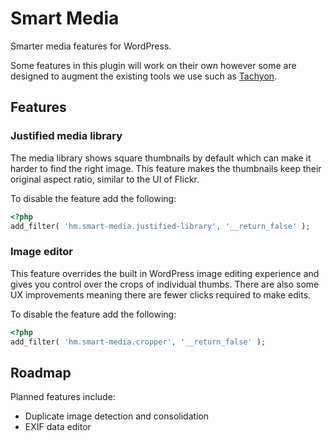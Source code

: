 Smart Media
===========

Smarter media features for WordPress.

Some features in this plugin will work on their own however some are designed to augment the existing tools we use such as [Tachyon](https://github.com/humanmade/tachyon).

## Features

### Justified media library

The media library shows square thumbnails by default which can make it harder to find the right image. This feature makes the thumbnails keep their original aspect ratio, similar to the UI of Flickr.

To disable the feature add the following:

```php
<?php
add_filter( 'hm.smart-media.justified-library', '__return_false' );
```

### Image editor

This feature overrides the built in WordPress image editing experience and gives you control over the crops of individual thumbs. There are also some UX improvements meaning there are fewer clicks required to make edits.

To disable the feature add the following:

```php
<?php
add_filter( 'hm.smart-media.cropper', '__return_false' );
```

## Roadmap

Planned features include:

- Duplicate image detection and consolidation
- EXIF data editor
